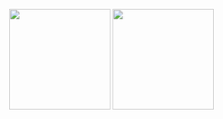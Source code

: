 <p align="center">
  <img src="https://github-readme-stats.vercel.app/api?username=p7r0x7&theme=nightowl&show_icons=true&hide_border=true&count_private=true" height="180">
  <img src="https://github-readme-stats.vercel.app/api/top-langs/?username=p7r0x7&theme=nightowl&show_icons=true&hide_border=true&layout=compact" height="180">
</p>
